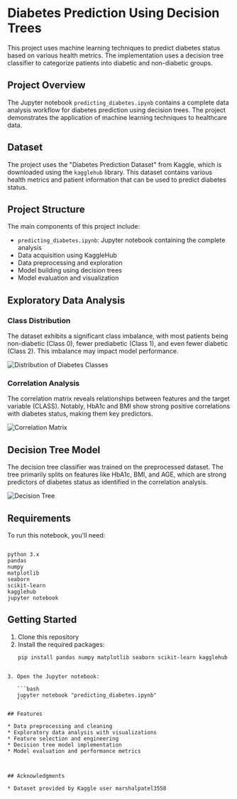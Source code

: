 # Diabetes Prediction Using Decision Trees

This project uses machine learning techniques to predict diabetes status based on various health metrics. The implementation uses a decision tree classifier to categorize patients into diabetic and non-diabetic groups.

## Project Overview

The Jupyter notebook `predicting_diabetes.ipynb` contains a complete data analysis workflow for diabetes prediction using decision trees. The project demonstrates the application of machine learning techniques to healthcare data.

## Dataset

The project uses the "Diabetes Prediction Dataset" from Kaggle, which is downloaded using the `kagglehub` library. This dataset contains various health metrics and patient information that can be used to predict diabetes status.

## Project Structure

The main components of this project include:

- `predicting_diabetes.ipynb`: Jupyter notebook containing the complete analysis
- Data acquisition using KaggleHub
- Data preprocessing and exploration
- Model building using decision trees
- Model evaluation and visualization


## Exploratory Data Analysis
### Class Distribution
The dataset exhibits a significant class imbalance, with most patients being non-diabetic (Class 0), fewer prediabetic (Class 1), and even fewer diabetic (Class 2). This imbalance may impact model performance.

![Distribution of Diabetes Classes](images/1.png "Histogram showing the distribution of diabetes classes")

### Correlation Analysis
The correlation matrix reveals relationships between features and the target variable (CLASS). Notably, HbA1c and BMI show strong positive correlations with diabetes status, making them key predictors.

![Correlation Matrix](images/2.png "Heatmap showing correlations between features and CLASS")



## Decision Tree Model
The decision tree classifier was trained on the preprocessed dataset. The tree primarily splits on features like HbA1c, BMI, and AGE, which are strong predictors of diabetes status as identified in the correlation analysis.

![Decision Tree](images/3.png "Decision tree structure for diabetes prediction")

## Requirements

To run this notebook, you'll need:

```

python 3.x
pandas
numpy
matplotlib
seaborn
scikit-learn
kagglehub
jupyter notebook

````

## Getting Started

1. Clone this repository
2. Install the required packages:
   ```bash
   pip install pandas numpy matplotlib seaborn scikit-learn kagglehub jupyter
````

3. Open the Jupyter notebook:

   ```bash
   jupyter notebook "predicting_diabetes.ipynb"
   ```

## Features

* Data preprocessing and cleaning
* Exploratory data analysis with visualizations
* Feature selection and engineering
* Decision tree model implementation
* Model evaluation and performance metrics



## Acknowledgments

* Dataset provided by Kaggle user marshalpatel3558